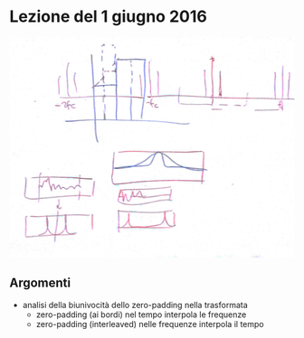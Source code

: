 # Lezione del 1 giugno 2016

![whiteboard](./BN_II_20160601.jpg)

## Argomenti

* analisi della biunivocità dello zero-padding nella trasformata
  * zero-padding (ai bordi) nel tempo interpola le frequenze
  * zero-padding (interleaved) nelle frequenze interpola il tempo
